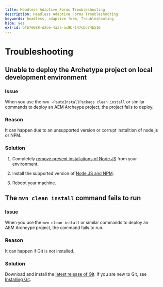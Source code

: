 ```yaml
---
title: Headless Adaptive Forms Troubleshooting
description: Headless Adaptive Forms Troubleshooting
keywords: headless, adaptive form, Troubleshooting
hide: yes
exl-id: bfb7e688-d2be-4aaa-ac9b-147cbd74b516
---
```

# Troubleshooting 

## Unable to deploy the Archetype project on local development environment 

### Issue

When you use the `mvn -PautoInstallPackage clean install` or similar commands to deploy an AEM Archeype project, the project fails to deploy.

### Reason 

It can happen due to an unsupported version or corrupt installtion of node.js or NPM.

### Solution

1.  Completely [remove present installations of Node.JS](https://khushwantsehgal.wordpress.com/2022/06/28/how-to-remove-node-js-completely-from-windows-10/) from your environment.

1.  Install the supported version of [Node.JS and NPM](setup-development-environment.md).

1.  Reboot your machine.


## The `mvn clean install` command fails to run

### Issue

When you use the `mvn clean install` or similar commands to deploy an AEM Archeype project, the command fails to run.

### Reason

It can happen if Git is not installed.

### Solution

Download and install the [latest release of Git](https://git-scm.com/downloads). If you are new to Git, see [Installing Git](https://git-scm.com/book/en/v2/Getting-Started-Installing-Git).

